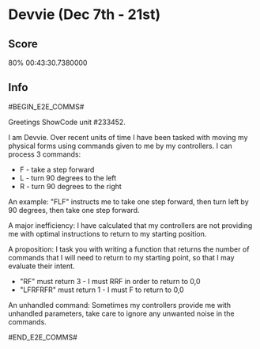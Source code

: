 # Devvie (Dec 7th - 21st)
## Score
80%
00:43:30.7380000

## Info
&#35;BEGIN_E2E_COMMS&#35;

Greetings ShowCode unit #233452.

I am Devvie. Over recent units of time I have been tasked with moving my physical forms using commands given to me by my controllers. I can process 3 commands:

* F - take a step forward
* L - turn 90 degrees to the left
* R - turn 90 degrees to the right

An example: "FLF" instructs me to take one step forward, then turn left by 90 degrees, then take one step forward.

A major inefficiency: I have calculated that my controllers are not providing me with optimal instructions to return to my starting position.

A proposition: I task you with writing a function that returns the number of commands that I will need to return to my starting point, so that I may evaluate their intent.

* "RF" must return 3 - I must RRF in order to return to 0,0
* "LFRFRFR" must return 1 - I must F to return to 0,0

An unhandled command: Sometimes my controllers provide me with unhandled parameters, take care to ignore any unwanted noise in the commands.

&#35;END_E2E_COMMS&#35;